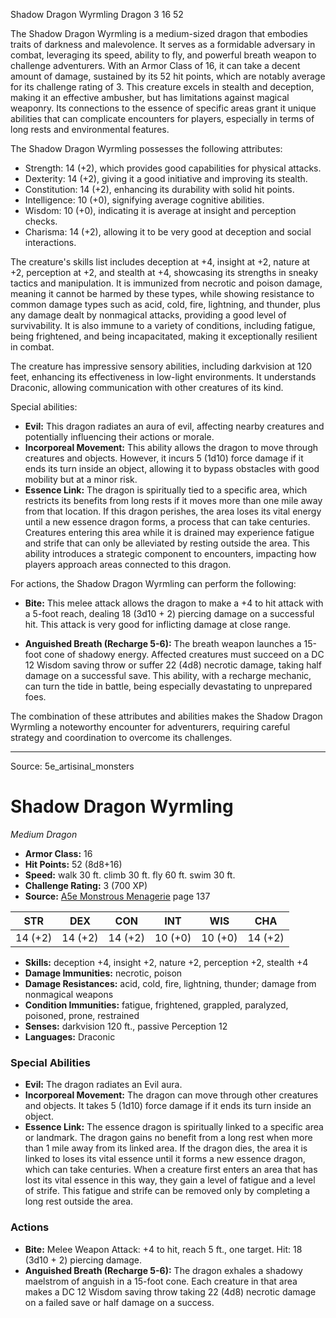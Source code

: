 <MonsterName/>Shadow Dragon Wyrmling</MonsterName>
<CreatureType/>Dragon</CreatureType>
<CR/>3</CR>
<AC/>16</AC>
<HP/>52</HP>
<summary>The Shadow Dragon Wyrmling is a medium-sized dragon that embodies traits of darkness and malevolence. It serves as a formidable adversary in combat, leveraging its speed, ability to fly, and powerful breath weapon to challenge adventurers. With an Armor Class of 16, it can take a decent amount of damage, sustained by its 52 hit points, which are notably average for its challenge rating of 3. This creature excels in stealth and deception, making it an effective ambusher, but has limitations against magical weaponry. Its connections to the essence of specific areas grant it unique abilities that can complicate encounters for players, especially in terms of long rests and environmental features.</summary>

<detail>

The Shadow Dragon Wyrmling possesses the following attributes: 

- Strength: 14 (+2), which provides good capabilities for physical attacks.
- Dexterity: 14 (+2), giving it a good initiative and improving its stealth.
- Constitution: 14 (+2), enhancing its durability with solid hit points.
- Intelligence: 10 (+0), signifying average cognitive abilities.
- Wisdom: 10 (+0), indicating it is average at insight and perception checks.
- Charisma: 14 (+2), allowing it to be very good at deception and social interactions.

The creature's skills list includes deception at +4, insight at +2, nature at +2, perception at +2, and stealth at +4, showcasing its strengths in sneaky tactics and manipulation. It is immunized from necrotic and poison damage, meaning it cannot be harmed by these types, while showing resistance to common damage types such as acid, cold, fire, lightning, and thunder, plus any damage dealt by nonmagical attacks, providing a good level of survivability. It is also immune to a variety of conditions, including fatigue, being frightened, and being incapacitated, making it exceptionally resilient in combat.

The creature has impressive sensory abilities, including darkvision at 120 feet, enhancing its effectiveness in low-light environments. It understands Draconic, allowing communication with other creatures of its kind.

Special abilities:

- **Evil:** This dragon radiates an aura of evil, affecting nearby creatures and potentially influencing their actions or morale.
- **Incorporeal Movement:** This ability allows the dragon to move through creatures and objects. However, it incurs 5 (1d10) force damage if it ends its turn inside an object, allowing it to bypass obstacles with good mobility but at a minor risk.
- **Essence Link:** The dragon is spiritually tied to a specific area, which restricts its benefits from long rests if it moves more than one mile away from that location. If this dragon perishes, the area loses its vital energy until a new essence dragon forms, a process that can take centuries. Creatures entering this area while it is drained may experience fatigue and strife that can only be alleviated by resting outside the area. This ability introduces a strategic component to encounters, impacting how players approach areas connected to this dragon.

For actions, the Shadow Dragon Wyrmling can perform the following:

- **Bite:** This melee attack allows the dragon to make a +4 to hit attack with a 5-foot reach, dealing 18 (3d10 + 2) piercing damage on a successful hit. This attack is very good for inflicting damage at close range.
  
- **Anguished Breath (Recharge 5-6):** The breath weapon launches a 15-foot cone of shadowy energy. Affected creatures must succeed on a DC 12 Wisdom saving throw or suffer 22 (4d8) necrotic damage, taking half damage on a successful save. This ability, with a recharge mechanic, can turn the tide in battle, being especially devastating to unprepared foes. 

The combination of these attributes and abilities makes the Shadow Dragon Wyrmling a noteworthy encounter for adventurers, requiring careful strategy and coordination to overcome its challenges.</detail>



---

Source: 5e_artisinal_monsters

# Shadow Dragon Wyrmling

*Medium* *Dragon*

- **Armor Class:** 16
- **Hit Points:** 52 (8d8+16)
- **Speed:** walk 30 ft. climb 30 ft. fly 60 ft. swim 30 ft.
- **Challenge Rating:** 3 (700 XP)
- **Source:** [A5e Monstrous Menagerie](https://enpublishingrpg.com/products/level-up-monstrous-menagerie-a5e) page 137

| STR | DEX | CON | INT | WIS | CHA |
| --- | --- | --- | --- | --- | --- |
| 14 (+2) | 14 (+2) | 14 (+2) | 10 (+0) | 10 (+0) | 14 (+2) |

- **Skills:** deception +4, insight +2, nature +2, perception +2, stealth +4
- **Damage Immunities:** necrotic, poison
- **Damage Resistances:** acid, cold, fire, lightning, thunder; damage from nonmagical weapons
- **Condition Immunities:** fatigue, frightened, grappled, paralyzed, poisoned, prone, restrained
- **Senses:** darkvision 120 ft., passive Perception 12
- **Languages:** Draconic

### Special Abilities

- **Evil:** The dragon radiates an Evil aura.
- **Incorporeal Movement:** The dragon can move through other creatures and objects. It takes 5 (1d10) force damage if it ends its turn inside an object.
- **Essence Link:** The essence dragon is spiritually linked to a specific area or landmark. The dragon gains no benefit from a long rest when more than 1 mile away from its linked area. If the dragon dies, the area it is linked to loses its vital essence until it forms a new essence dragon, which can take centuries. When a creature first enters an area that has lost its vital essence in this way, they gain a level of fatigue and a level of strife. This fatigue and strife can be removed only by completing a long rest outside the area.

### Actions

- **Bite:** Melee Weapon Attack: +4 to hit, reach 5 ft., one target. Hit: 18 (3d10 + 2) piercing damage.
- **Anguished Breath (Recharge 5-6):** The dragon exhales a shadowy maelstrom of anguish in a 15-foot cone. Each creature in that area makes a DC 12 Wisdom saving throw  taking 22 (4d8) necrotic damage on a failed save or half damage on a success.




